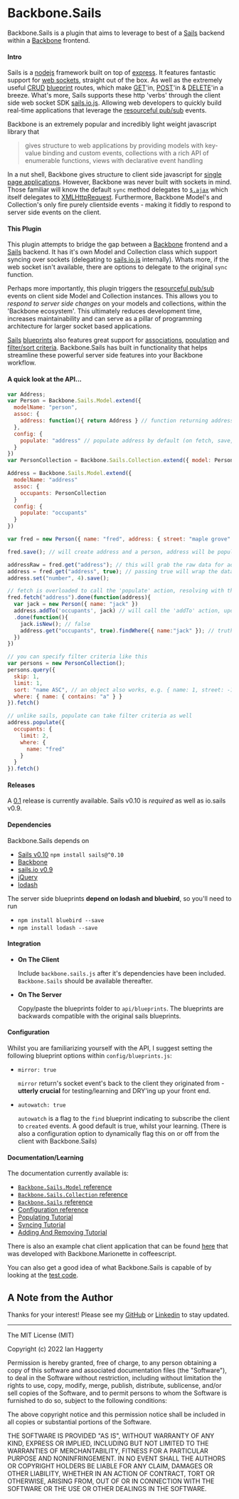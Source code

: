 Backbone.Sails
==============

Backbone.Sails is a plugin that aims to leverage to best of a [Sails](http://sailsjs.org/#/) backend within a [Backbone](http://backbonejs.org/#) frontend.

#### Intro

Sails is a [nodejs](http://nodejs.org/) framework built on top of [express](http://expressjs.com/). It features fantastic support for [web sockets](https://developer.mozilla.org/en-US/docs/WebSockets), straight out of the box. As well as the extremely useful [CRUD](http://en.wikipedia.org/wiki/Create,_read,_update_and_delete) [blueprint](http://sailsjs.org/#/documentation/reference/blueprint-api) routes, which make [GET](http://en.wikipedia.org/wiki/Hypertext_Transfer_Protocol#Request_methods)'in, [POST](http://en.wikipedia.org/wiki/Hypertext_Transfer_Protocol#Request_methods)'in & [DELETE](http://en.wikipedia.org/wiki/Hypertext_Transfer_Protocol#Request_methods)'in a breeze. What's more, Sails supports these http 'verbs' through the client side web socket SDK [sails.io.js](https://github.com/balderdashy/sails.io.js). Allowing web developers to quickly build real-time applications that leverage the [resourceful pub/sub](http://sailsjs.org/#/documentation/reference/websockets/resourceful-pubsub) events.

Backbone is an extremely popular and incredibly light weight javascript library that

> gives structure to web applications by providing models with key-value binding and custom events, collections with a rich API of enumerable functions, views with declarative event handling

In a nut shell, Backbone gives structure to client side javascript for [single page applications](http://en.wikipedia.org/wiki/Single-page_application). However, Backbone was never built with sockets in mind. Those familiar will know the default `sync` method delegates to [`$.ajax`](http://api.jquery.com/jQuery.ajax/) which itself delegates to [XMLHttpRequest](https://developer.mozilla.org/en-US/docs/Web/API/XMLHttpRequest). Furthermore, Backbone Model's and Collection's only fire purely clientside events - making it fiddly to respond to server side events on the client.

#### This Plugin

This plugin attempts to bridge the gap between a [Backbone](http://backbonejs.org/#) frontend and a [Sails](http://sailsjs.org/#/) backend. It has it's own Model and Collection class which support syncing over sockets (delegating to [sails.io.js](https://github.com/balderdashy/sails.io.js) internally). Whats more, if the web socket isn't available, there are options to delegate to the original `sync` function.

Perhaps more importantly, this plugin triggers the [resourceful pub/sub](http://sailsjs.org/#/documentation/reference/websockets/resourceful-pubsub) events on client side Model and Collection instances. This allows you to *respond to server side changes* on your models and collections, within the 'Backbone ecosystem'. This ultimately reduces development time, increases maintainability and can serve as a pillar of programming architecture for larger socket based applications.

[Sails](http://sailsjs.org/#/) [blueprints](http://sailsjs.org/#/documentation/reference/blueprint-api) also features great support for [associations](http://sailsjs.org/#/documentation/concepts/ORM/Associations), [population](http://sailsjs.org/#/documentation/reference/blueprint-api/Populate.html) and [filter/sort criteria](http://sailsjs.org/#/documentation/reference/blueprint-api/Find.html). Backbone.Sails has built in functionality that helps streamline these powerful server side features into your Backbone workflow.

#### A quick look at the API...

```javascript
var Address;
var Person = Backbone.Sails.Model.extend({
  modelName: "person",
  assoc: {
    address: function(){ return Address } // function returning address since circular dependence
  },
  config: {
    populate: "address" // populate address by default (on fetch, save, etc)
  }
})
var PersonCollection = Backbone.Sails.Collection.extend({ model: Person })

Address = Backbone.Sails.Model.extend({
  modelName: "address"
  assoc: {
    occupants: PersonCollection
  }
  config: {
    populate: "occupants"
  }
})

var fred = new Person({ name: "fred", address: { street: "maple grove" } });

fred.save(); // will create address and a person, address will be populated

addressRaw = fred.get("address"); // this will grab the raw data for address (a POJO)
address = fred.get("address", true); // passing true will wrap the data with an Address constructor
address.set("number", 4).save();

// fetch is overloaded to call the 'populate' action, resolving with the address as a model
fred.fetch("address").done(function(address){
  var jack = new Person({ name: "jack" })
  address.addTo('occupants', jack) // will call the 'addTo' action, updating both the address and jack
  .done(function(){
    jack.isNew(); // false
    address.get("occupants", true).findWhere({ name:"jack" }); // truthy (since occupants populated)
  })
})

// you can specify filter criteria like this
var persons = new PersonCollection();
persons.query({
  skip: 1,
  limit: 1,
  sort: "name ASC", // an object also works, e.g. { name: 1, street: -1 }
  where: { name: { contains: "a" } }
}).fetch()

// unlike sails, populate can take filter criteria as well
address.populate({
  occupants: {
    limit: 2,
    where: {
      name: "fred"
    }
  }
}).fetch()
```

#### Releases

A [0.1](https://github.com/oscarhaggerty/Backbone.Sails/tree/master/releases/0.1) release is currently available. Sails v0.10 is *required* as well as io.sails v0.9.

#### Dependencies

Backbone.Sails depends on 

* [Sails v0.10](http://sailsjs.org/#/) `npm install sails@^0.10`
* [Backbone](http://backbonejs.org/#)
* [sails.io v0.9](https://github.com/balderdashy/sails.io.js)
* [jQuery](http://jquery.com/)
* [lodash](https://lodash.com/)

The server side blueprints **depend on lodash and bluebird**, so you'll need to run

* `npm install bluebird --save`
* `npm install lodash --save`

#### Integration

* **On The Client**
  
  Include `backbone.sails.js` after it's dependencies have been included. `Backbone.Sails` should be available thereafter.

* **On The Server**
  
  Copy/paste the blueprints folder to `api/blueprints`. The blueprints are backwards compatible with the original sails blueprints.

#### Configuration

Whilst you are familiarizing yourself with the API, I suggest setting the following blueprint options within `config/blueprints.js`:

* `mirror: true`
  
  `mirror` return's socket event's back to the client they originated from - **utterly crucial** for testing/learning and DRY'ing up your front end.
  
* `autowatch: true`
  
  `autowatch` is a flag to the `find` blueprint indicating to subscribe the client to `created` events. A good default is true, whilst your learning. (There is also a configuration option to dynamically flag this on or off from the client with Backbone.Sails)

#### Documentation/Learning

The documentation currently available is:

* [`Backbone.Sails.Model` reference](https://github.com/oscarhaggerty/Backbone.Sails/blob/master/docs/0.1/reference/Backbone.Sails.Model.md)
* [`Backbone.Sails.Collection` reference](https://github.com/oscarhaggerty/Backbone.Sails/blob/master/docs/0.1/reference/Backbone.Sails.Collection.md)
* [`Backbone.Sails` reference](https://github.com/oscarhaggerty/Backbone.Sails/blob/master/docs/0.1/reference/Backbone.Sails.md)
* [Configuration reference](https://github.com/oscarhaggerty/Backbone.Sails/blob/master/docs/0.1/reference/Configuration.md)
* [Populating Tutorial](https://github.com/oscarhaggerty/Backbone.Sails/blob/master/docs/0.1/tutorial/Populating.md)
* [Syncing Tutorial](https://github.com/oscarhaggerty/Backbone.Sails/blob/master/docs/0.1/tutorial/Syncing.md)
* [Adding And Removing Tutorial](https://github.com/oscarhaggerty/Backbone.Sails/blob/master/docs/0.1/tutorial/Adding%20%26%20Removing.md)

There is also an example chat client application that can be found [here](https://github.com/oscarhaggerty/Backbone.Sails/tree/master/assets/js/examples/apps/chatclient) that was developed with Backbone.Marionette in coffeescript.

You can also get a good idea of what Backbone.Sails is capable of by looking at the [test code](https://github.com/iahag001/Backbone.Sails/blob/master/assets/tests/backbone.sails.spec.coffee).

## A Note from the Author

Thanks for your interest! Please see my [GitHub](https://github.com/ianhaggerty) or [Linkedin](https://www.linkedin.com/in/ihaggerty/) to stay updated.

---

The MIT License (MIT)

Copyright (c) 2022 Ian Haggerty

Permission is hereby granted, free of charge, to any person obtaining a copy of this software and associated documentation files (the "Software"), to deal in the Software without restriction, including without limitation the rights to use, copy, modify, merge, publish, distribute, sublicense, and/or sell copies of the Software, and to permit persons to whom the Software is furnished to do so, subject to the following conditions:

The above copyright notice and this permission notice shall be included in all copies or substantial portions of the Software.

THE SOFTWARE IS PROVIDED "AS IS", WITHOUT WARRANTY OF ANY KIND, EXPRESS OR IMPLIED, INCLUDING BUT NOT LIMITED TO THE WARRANTIES OF MERCHANTABILITY, FITNESS FOR A PARTICULAR PURPOSE AND NONINFRINGEMENT. IN NO EVENT SHALL THE AUTHORS OR COPYRIGHT HOLDERS BE LIABLE FOR ANY CLAIM, DAMAGES OR OTHER LIABILITY, WHETHER IN AN ACTION OF CONTRACT, TORT OR OTHERWISE, ARISING FROM, OUT OF OR IN CONNECTION WITH THE SOFTWARE OR THE USE OR OTHER DEALINGS IN THE SOFTWARE.
